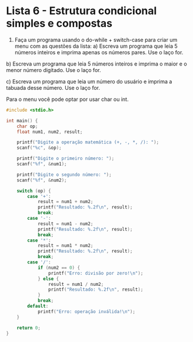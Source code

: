 # Lista 6 - Estrutura condicional simples e compostas

1. Faça um programa usando o do-while + switch-case para criar um menu com as questões da lista:
    a) Escreva um programa que leia 5 números inteiros e imprima apenas os números pares. Use o laço for.

  b) Escreva um programa que leia 5 números inteiros e imprima o maior e o menor número digitado. Use o laço for.

  c) Escreva um programa que leia um número do usuário e imprima a tabuada desse número. Use o laço for.

Para o menu você pode optar por usar char ou int.

```c
#include <stdio.h>

int main() {
    char op;
    float num1, num2, result;

    printf("Digite a operação matemática (+, -, *, /): ");
    scanf("%c", &op);

    printf("Digite o primeiro número: ");
    scanf("%f", &num1);

    printf("Digite o segundo número: ");
    scanf("%f", &num2);

    switch (op) {
        case '+':
            result = num1 + num2;
            printf("Resultado: %.2f\n", result);
            break;
        case '-':
            result = num1 - num2;
            printf("Resultado: %.2f\n", result);
            break;
        case '*':
            result = num1 * num2;
            printf("Resultado: %.2f\n", result);
            break;
        case '/':
            if (num2 == 0) {
                printf("Erro: divisão por zero!\n");
            } else {
                result = num1 / num2;
                printf("Resultado: %.2f\n", result);
            }
            break;
        default:
            printf("Erro: operação inválida!\n");
    }

    return 0;
}
```
